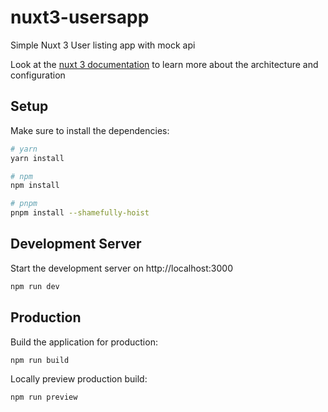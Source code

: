 # nuxt3-usersapp
Simple Nuxt 3 User listing app with mock api


Look at the [nuxt 3 documentation](https://v3.nuxtjs.org) to learn more about the architecture and configuration



## Setup

Make sure to install the dependencies:

```bash
# yarn
yarn install

# npm
npm install

# pnpm
pnpm install --shamefully-hoist
```

## Development Server

Start the development server on http://localhost:3000

```bash
npm run dev
```

## Production

Build the application for production:

```bash
npm run build
```

Locally preview production build:

```bash
npm run preview
```


